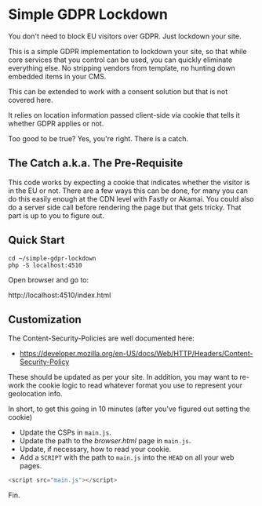# Simple GDPR Lockdown
You don't need to block EU visitors over GDPR. Just lockdown your site.

This is a simple GDPR implementation to lockdown your site, so that while core services that you control can be used, you can quickly eliminate everything else. No stripping vendors from template, no hunting down embedded items in your CMS.

This can be extended to work with a consent solution but that is not covered here.

It relies on location information passed client-side via cookie that tells it whether GDPR applies or not.

Too good to be true? Yes, you're right. There is a catch.

## The Catch a.k.a. The Pre-Requisite ##
This code works by expecting a cookie that indicates whether the visitor is in the EU or not. There are a few ways this can be done, for many you can do this easily enough at the CDN level with Fastly or Akamai. You could also do a server side call before rendering the page but that gets tricky. That part is up to you to figure out.

## Quick Start ##

```shell
cd ~/simple-gdpr-lockdown
php -S localhost:4510
```
Open browser and go to:

http://localhost:4510/index.html

## Customization ##

The Content-Security-Policies are well documented here:

* https://developer.mozilla.org/en-US/docs/Web/HTTP/Headers/Content-Security-Policy

These should be updated as per your site. In addition, you may want to re-work the cookie logic to read whatever format you use to represent your geolocation info.

In short, to get this going in 10 minutes (after you've figured out setting the cookie)

* Update the CSPs in `main.js`.
* Update the path to the _browser.html_ page in `main.js`.
* Update, if necessary, how to read your cookie.
* Add a `SCRIPT` with the path to `main.js` into the `HEAD` on all your web pages.

```javascript
<script src="main.js"></script>
```

Fin.
